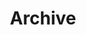 ---
title: Archive
description: .log
header_img: https://user-images.githubusercontent.com/58413358/190961836-f00cc08c-ebee-4020-a16d-f4c795b3de98.png
short: true
---
